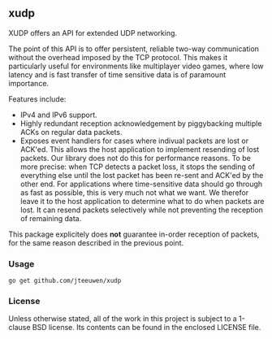 ## xudp

XUDP offers an API for extended UDP networking.

The point of this API is to offer persistent, reliable two-way communication
without the overhead imposed by the TCP protocol. This makes it particularly
useful for environments like multiplayer video games, where low latency and is
fast transfer of time sensitive data is of paramount importance.

Features include:

* IPv4 and IPv6 support.
* Highly redundant reception acknowledgement by piggybacking multiple
  ACKs on regular data packets.
* Exposes event handlers for cases where indivual packets are lost or ACK'ed.
  This allows the host application to implement resending of lost packets.
  Our library does not do this for performance reasons. To be more
  precise: when TCP detects a packet loss, it stops the sending of
  everything else until the lost packet has been re-sent and ACK'ed by
  the other end. For applications where time-sensitive data should
  go through as fast as possible, this is very much not what we want.
  We therefor leave it to the host application to determine
  what to do when packets are lost. It can resend packets selectively
  while not preventing the reception of remaining data.


This package explicitely does **not** guarantee in-order reception
of packets, for the same reason described in the previous point.


### Usage

    go get github.com/jteeuwen/xudp


### License

Unless otherwise stated, all of the work in this project is subject to a
1-clause BSD license. Its contents can be found in the enclosed LICENSE file.

